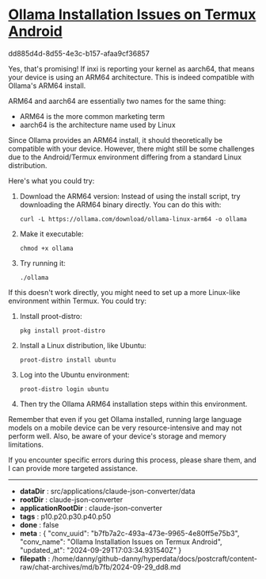 # [Ollama Installation Issues on Termux Android](https://claude.ai/chat/b7fb7a2c-493a-473e-9965-4e80ff5e75b3)

dd885d4d-8d55-4e3c-b157-afaa9cf36857

 Yes, that's promising! If inxi is reporting your kernel as aarch64, that means your device is using an ARM64 architecture. This is indeed compatible with Ollama's ARM64 install.

ARM64 and aarch64 are essentially two names for the same thing:
- ARM64 is the more common marketing term
- aarch64 is the architecture name used by Linux

Since Ollama provides an ARM64 install, it should theoretically be compatible with your device. However, there might still be some challenges due to the Android/Termux environment differing from a standard Linux distribution.

Here's what you could try:

1. Download the ARM64 version:
   Instead of using the install script, try downloading the ARM64 binary directly. You can do this with:

   ```
   curl -L https://ollama.com/download/ollama-linux-arm64 -o ollama
   ```

2. Make it executable:
   ```
   chmod +x ollama
   ```

3. Try running it:
   ```
   ./ollama
   ```

If this doesn't work directly, you might need to set up a more Linux-like environment within Termux. You could try:

1. Install proot-distro:
   ```
   pkg install proot-distro
   ```

2. Install a Linux distribution, like Ubuntu:
   ```
   proot-distro install ubuntu
   ```

3. Log into the Ubuntu environment:
   ```
   proot-distro login ubuntu
   ```

4. Then try the Ollama ARM64 installation steps within this environment.

Remember that even if you get Ollama installed, running large language models on a mobile device can be very resource-intensive and may not perform well. Also, be aware of your device's storage and memory limitations.

If you encounter specific errors during this process, please share them, and I can provide more targeted assistance.

---

* **dataDir** : src/applications/claude-json-converter/data
* **rootDir** : claude-json-converter
* **applicationRootDir** : claude-json-converter
* **tags** : p10.p20.p30.p40.p50
* **done** : false
* **meta** : {
  "conv_uuid": "b7fb7a2c-493a-473e-9965-4e80ff5e75b3",
  "conv_name": "Ollama Installation Issues on Termux Android",
  "updated_at": "2024-09-29T17:03:34.931540Z"
}
* **filepath** : /home/danny/github-danny/hyperdata/docs/postcraft/content-raw/chat-archives/md/b7fb/2024-09-29_dd8.md
